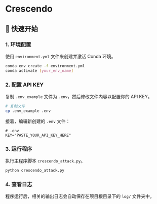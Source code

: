 # Crescendo


## 🚀 快速开始

### 1\. 环境配置

使用 `environment.yml` 文件来创建并激活 Conda 环境。

```bash
conda env create -f environment.yml
conda activate [your_env_name]
```

### 2\. 配置 API KEY

复制 `.env_example` 文件为 `.env`，然后修改文件内容以配置你的 API KEY。

```bash
# 复制文件
cp .env_example .env
```

接着，编辑新创建的 `.env` 文件：

```dotenv
# .env
KEY="PASTE_YOUR_API_KEY_HERE"
```

### 3\. 运行程序

执行主程序脚本 `crescendo_attack.py`。

```bash
python crescendo_attack.py
```

### 4\. 查看日志

程序运行后，相关的输出日志会自动保存在项目根目录下的 `log/` 文件夹中。
